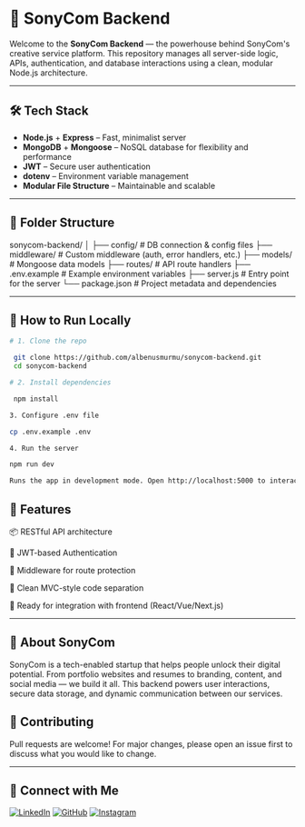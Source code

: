 # 🎯 SonyCom Backend

Welcome to the **SonyCom Backend** — the powerhouse behind SonyCom's creative service platform. This repository manages all server-side logic, APIs, authentication, and database interactions using a clean, modular Node.js architecture.

---

## 🛠 Tech Stack

- **Node.js** + **Express** – Fast, minimalist server
- **MongoDB** + **Mongoose** – NoSQL database for flexibility and performance
- **JWT** – Secure user authentication
- **dotenv** – Environment variable management
- **Modular File Structure** – Maintainable and scalable

---

## 📁 Folder Structure

sonycom-backend/
│
├── config/ # DB connection & config files
├── middleware/ # Custom middleware (auth, error handlers, etc.)
├── models/ # Mongoose data models
├── routes/ # API route handlers
├── .env.example # Example environment variables
├── server.js # Entry point for the server
└── package.json # Project metadata and dependencies


---

## 🚀 How to Run Locally

   ```bash
# 1. Clone the repo

    git clone https://github.com/albenusmurmu/sonycom-backend.git
    cd sonycom-backend

# 2. Install dependencies

    npm install

3. Configure .env file

   cp .env.example .env

4. Run the server

   npm run dev

Runs the app in development mode. Open http://localhost:5000 to interact.
```

## 🔐 Features

📦 RESTful API architecture

👤 JWT-based Authentication

🚧 Middleware for route protection

📄 Clean MVC-style code separation

🧪 Ready for integration with frontend (React/Vue/Next.js)

---

## 🧠 About SonyCom

SonyCom is a tech-enabled startup that helps people unlock their digital potential. From portfolio websites and resumes to branding, content, and social media — we build it all. This backend powers user interactions, secure data storage, and dynamic communication between our services.

## 🙌 Contributing

Pull requests are welcome! For major changes, please open an issue first to discuss what you would like to change.

---

## 🔗 Connect with Me

[![LinkedIn](https://img.shields.io/badge/LinkedIn-blue?logo=linkedin&logoColor=white)](https://linkedin.com/in/albenus-murmu-339ba128a)
[![GitHub](https://img.shields.io/badge/GitHub-black?logo=github&logoColor=white)](https://github.com/albenusmurmu)
[![Instagram](https://img.shields.io/badge/Instagram-E4405F?logo=instagram&logoColor=white)](https://instagram.com/albenus.pieter)



  
